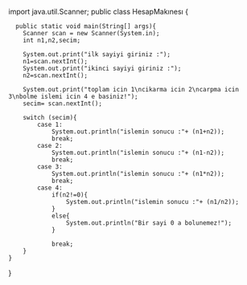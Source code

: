 import java.util.Scanner;
public class HesapMakınesı {

      public static void main(String[] args){
        Scanner scan = new Scanner(System.in);
        int n1,n2,secim;

        System.out.print("ilk sayiyi giriniz :");
        n1=scan.nextInt();
        System.out.print("ikinci sayiyi giriniz :");
        n2=scan.nextInt();

        System.out.print("toplam icin 1\ncikarma icin 2\ncarpma icin 3\nbolme islemi icin 4 e basiniz!");
        secim= scan.nextInt();

        switch (secim){
            case 1:
                System.out.println("islemin sonucu :"+ (n1+n2));
                break;
            case 2:
                System.out.println("islemin sonucu :"+ (n1-n2));
                break;
            case 3:
                System.out.println("islemin sonucu :"+ (n1*n2));
                break;
            case 4:
                if(n2!=0){
                    System.out.println("islemin sonucu :"+ (n1/n2));
                }
                else{
                    System.out.println("Bir sayi 0 a bolunemez!");
                }

                break;
        }
    }
}
